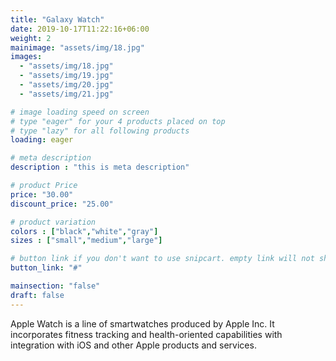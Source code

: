 ```yaml
---
title: "Galaxy Watch"
date: 2019-10-17T11:22:16+06:00
weight: 2
mainimage: "assets/img/18.jpg"
images: 
  - "assets/img/18.jpg"
  - "assets/img/19.jpg"
  - "assets/img/20.jpg"
  - "assets/img/21.jpg"

# image loading speed on screen
# type "eager" for your 4 products placed on top
# type "lazy" for all following products
loading: eager

# meta description
description : "this is meta description"

# product Price
price: "30.00"
discount_price: "25.00"

# product variation
colors : ["black","white","gray"]
sizes : ["small","medium","large"]

# button link if you don't want to use snipcart. empty link will not show button
button_link: "#"

mainsection: "false"
draft: false
---
```


Apple Watch is a line of smartwatches produced by Apple Inc. It incorporates fitness tracking and health-oriented capabilities with integration with iOS and other Apple products and services.
